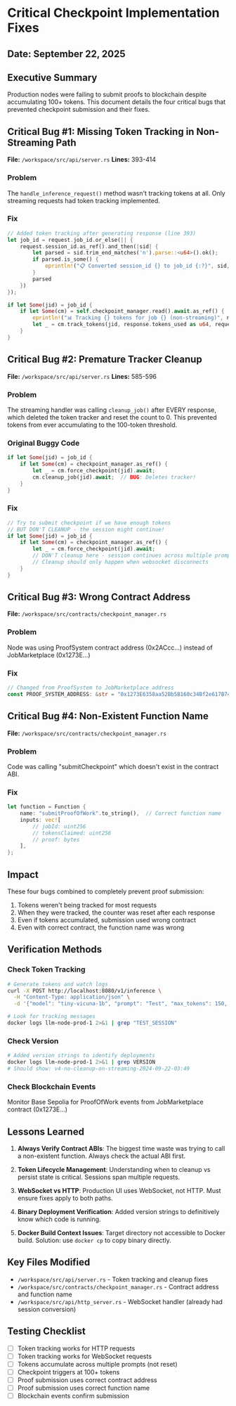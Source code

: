 # Critical Checkpoint Implementation Fixes
## Date: September 22, 2025

## Executive Summary
Production nodes were failing to submit proofs to blockchain despite accumulating 100+ tokens. This document details the four critical bugs that prevented checkpoint submission and their fixes.

## Critical Bug #1: Missing Token Tracking in Non-Streaming Path
**File:** `/workspace/src/api/server.rs`
**Lines:** 393-414

### Problem
The `handle_inference_request()` method wasn't tracking tokens at all. Only streaming requests had token tracking implemented.

### Fix
```rust
// Added token tracking after generating response (line 393)
let job_id = request.job_id.or_else(|| {
    request.session_id.as_ref().and_then(|sid| {
        let parsed = sid.trim_end_matches('n').parse::<u64>().ok();
        if parsed.is_some() {
            eprintln!("📋 Converted session_id {} to job_id {:?}", sid, parsed);
        }
        parsed
    })
});

if let Some(jid) = job_id {
    if let Some(cm) = self.checkpoint_manager.read().await.as_ref() {
        eprintln!("📊 Tracking {} tokens for job {} (non-streaming)", response.tokens_used, jid);
        let _ = cm.track_tokens(jid, response.tokens_used as u64, request.session_id.clone()).await;
    }
}
```

## Critical Bug #2: Premature Tracker Cleanup
**File:** `/workspace/src/api/server.rs`
**Lines:** 585-596

### Problem
The streaming handler was calling `cleanup_job()` after EVERY response, which deleted the token tracker and reset the count to 0. This prevented tokens from ever accumulating to the 100-token threshold.

### Original Buggy Code
```rust
if let Some(jid) = job_id {
    if let Some(cm) = checkpoint_manager.as_ref() {
        let _ = cm.force_checkpoint(jid).await;
        cm.cleanup_job(jid).await;  // BUG: Deletes tracker!
    }
}
```

### Fix
```rust
// Try to submit checkpoint if we have enough tokens
// BUT DON'T CLEANUP - the session might continue!
if let Some(jid) = job_id {
    if let Some(cm) = checkpoint_manager.as_ref() {
        let _ = cm.force_checkpoint(jid).await;
        // DON'T cleanup here - session continues across multiple prompts!
        // Cleanup should only happen when websocket disconnects
    }
}
```

## Critical Bug #3: Wrong Contract Address
**File:** `/workspace/src/contracts/checkpoint_manager.rs`

### Problem
Node was using ProofSystem contract address (0x2ACcc...) instead of JobMarketplace (0x1273E...)

### Fix
```rust
// Changed from ProofSystem to JobMarketplace address
const PROOF_SYSTEM_ADDRESS: &str = "0x1273E6358aa52Bb5B160c34Bf2e617B745e4A944";
```

## Critical Bug #4: Non-Existent Function Name
**File:** `/workspace/src/contracts/checkpoint_manager.rs`

### Problem
Code was calling "submitCheckpoint" which doesn't exist in the contract ABI.

### Fix
```rust
let function = Function {
    name: "submitProofOfWork".to_string(),  // Correct function name
    inputs: vec![
        // jobId: uint256
        // tokensClaimed: uint256
        // proof: bytes
    ],
};
```

## Impact
These four bugs combined to completely prevent proof submission:
1. Tokens weren't being tracked for most requests
2. When they were tracked, the counter was reset after each response
3. Even if tokens accumulated, submission used wrong contract
4. Even with correct contract, the function name was wrong

## Verification Methods

### Check Token Tracking
```bash
# Generate tokens and watch logs
curl -X POST http://localhost:8080/v1/inference \
  -H "Content-Type: application/json" \
  -d '{"model": "tiny-vicuna-1b", "prompt": "Test", "max_tokens": 150, "session_id": "TEST_SESSION"}'

# Look for tracking messages
docker logs llm-node-prod-1 2>&1 | grep "TEST_SESSION"
```

### Check Version
```bash
# Added version strings to identify deployments
docker logs llm-node-prod-1 2>&1 | grep VERSION
# Should show: v4-no-cleanup-on-streaming-2024-09-22-03:49
```

### Check Blockchain Events
Monitor Base Sepolia for ProofOfWork events from JobMarketplace contract (0x1273E...)

## Lessons Learned

1. **Always Verify Contract ABIs**: The biggest time waste was trying to call a non-existent function. Always check the actual ABI first.

2. **Token Lifecycle Management**: Understanding when to cleanup vs persist state is critical. Sessions span multiple requests.

3. **WebSocket vs HTTP**: Production UI uses WebSocket, not HTTP. Must ensure fixes apply to both paths.

4. **Binary Deployment Verification**: Added version strings to definitively know which code is running.

5. **Docker Build Context Issues**: Target directory not accessible to Docker build. Solution: use `docker cp` to copy binary directly.

## Key Files Modified
- `/workspace/src/api/server.rs` - Token tracking and cleanup fixes
- `/workspace/src/contracts/checkpoint_manager.rs` - Contract address and function name
- `/workspace/src/api/http_server.rs` - WebSocket handler (already had session conversion)

## Testing Checklist
- [ ] Token tracking works for HTTP requests
- [ ] Token tracking works for WebSocket requests
- [ ] Tokens accumulate across multiple prompts (not reset)
- [ ] Checkpoint triggers at 100+ tokens
- [ ] Proof submission uses correct contract address
- [ ] Proof submission uses correct function name
- [ ] Blockchain events confirm submission
